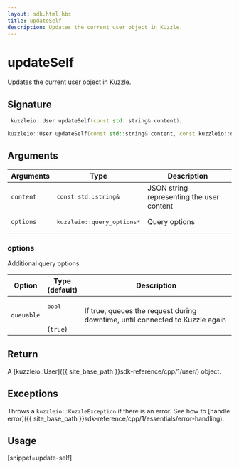 ```yaml
---
layout: sdk.html.hbs
title: updateSelf
description: Updates the current user object in Kuzzle.
---
```


# updateSelf

Updates the current user object in Kuzzle.

## Signature

```cpp
 kuzzleio::User updateSelf(const std::string& content);

kuzzleio::User updateSelf(const std::string& content, const kuzzleio::query_options& options)
```

## Arguments

| Arguments    | Type    | Description
|--------------|---------|-------------|
| `content` | <pre>const std::string&</pre> | JSON string representing the user content |
| `options`  | <pre>kuzzleio::query_options\*</pre>  | Query options |

### options

Additional query options:

| Option     | Type<br/>(default)   | Description  |
| ---------- | ------- | -------------- |
| `queuable` | <pre>bool</pre><br/>(`true`) | If true, queues the request during downtime, until connected to Kuzzle again |

## Return

A [kuzzleio::User]({{ site_base_path }}sdk-reference/cpp/1/user/) object.

## Exceptions

Throws a `kuzzleio::KuzzleException` if there is an error. See how to [handle error]({{ site_base_path }}sdk-reference/cpp/1/essentials/error-handling).

## Usage

[snippet=update-self]
